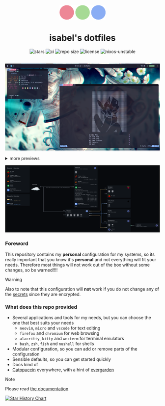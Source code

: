<div align="center">
  <img alt="dots" src="./.github/dots.svg" width="150" />
  <h1>isabel's dotfiles</h1>

  <img alt="stars" src="https://img.shields.io/github/stars/isabelroses/dotfiles?color=f5c2e7&labelColor=303446&style=for-the-badge&logo=starship&logoColor=f5c2e7" />
  <img alt="ci" src="https://img.shields.io/github/actions/workflow/status/isabelroses/dotfiles/check.yml?label=build&color=a6e3a1&labelColor=303446&style=for-the-badge&logo=github&logoColor=a6e3a1" />
  <img alt="repo size" src="https://img.shields.io/github/repo-size/isabelroses/dotfiles?color=fab387&labelColor=303446&style=for-the-badge&logo=github&logoColor=fab387" />
  <img alt="license" src="https://img.shields.io/static/v1.svg?style=for-the-badge&label=License&message=GPL-3&logoColor=ca9ee6&colorA=313244&colorB=cba6f7" />
  <img alt="nixos-unstable" src="https://img.shields.io/badge/NixOS-unstable-blue.svg?style=for-the-badge&labelColor=303446&logo=NixOS&logoColor=white&color=91D7E3" />
</div>

<br />

![Preview image](./.github/images/main.png)

<details>
   <summary>more previews</summary>

   <p align="center">
      light mode
      <img src="./.github/images/lightmode.png" width="800px" />
   </p>

   <p align="center">
      wezterm + chromium
      <img src="./.github/images/blur.png" width="800px" />
   </p>

   <p align="center">
      neovim
      <img src="./.github/images/nvim.png" width="800px" />
   </p>
</details>

![image of my flakes topology](./.github/images/topology.png)

### Foreword

This repository contains my **personal** configuration for my systems, so its really important that you know it's **personal** and not everything will fit your needs.
Therefore most things will not work out of the box without some changes, so be warned!!!!

> [!WARNING]
> Also to note that this configuration will **not** work if you do not change any of the [secrets](./secrets) since they are encrypted.

### What does this repo provided

- Several applications and tools for my needs, but you can choose the one that best suits your needs
  - `neovim`, `micro` and `vscode` for text editing
  - `firefox` and `chromium` for web browsing
  - `alacritty`, `kitty` and `wezterm` for terminal emulators
  - `bash`, `zsh`, `fish` and `nushell` for shells
- Modular configuration, so you can add or remove parts of the configuration
- Sensible defaults, so you can get started quickly
- Docs kind of
- [Catppuccin](https://github.com/catppuccin/catppuccin) everywhere, with a hint of [evergarden](https://github.com/comfysage/evergarden)

> [!NOTE]
> Please read [the documentation](https://dotfiles.isabelroses.com/)

[![Star History Chart](https://api.star-history.com/svg?repos=isabelroses/dotfiles&type=Date)](https://star-history.com/#isabelroses/dotfiles&Date)
